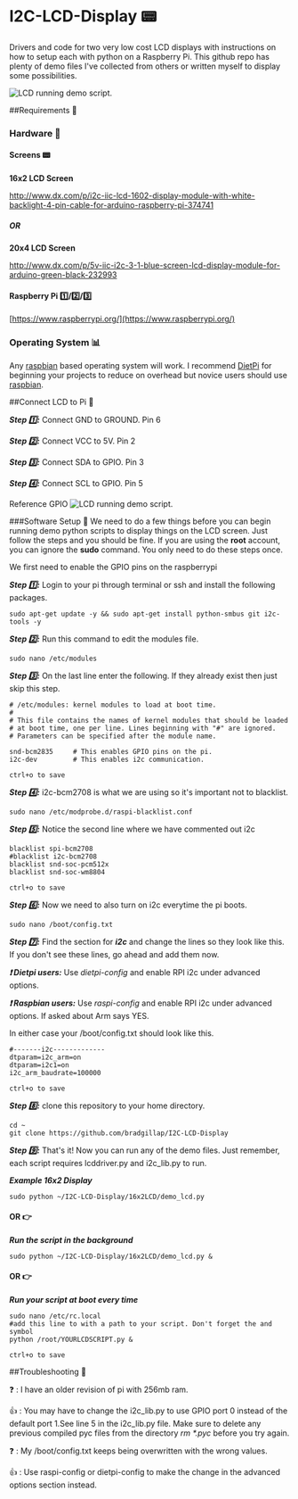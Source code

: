 # I2C-LCD-Display :pager:

Drivers and code for two very low cost LCD displays with instructions on how to setup each with python on a Raspberry Pi. This github repo has plenty of demo files I've collected from others or written myself to display some possibilities. 


![LCD running demo script.](https://github.com/bradgillap/I2C-LCD-Display/blob/master/example.jpg)

##Requirements :memo:
### Hardware :nut_and_bolt:
#### Screens :pager:

**16x2 LCD Screen**

http://www.dx.com/p/i2c-iic-lcd-1602-display-module-with-white-backlight-4-pin-cable-for-arduino-raspberry-pi-374741
##### OR
**20x4 LCD Screen**

http://www.dx.com/p/5v-iic-i2c-3-1-blue-screen-lcd-display-module-for-arduino-green-black-232993
#### Raspberry Pi :one:/:two:/:three: 
[https://www.raspberrypi.org/](https://www.raspberrypi.org/)
### Operating System :bar_chart:
Any [raspbian](https://www.raspbian.org/) based operating system will work. I recommend [DietPi](http://dietpi.com/) for beginning your projects to reduce on overhead but novice users should use [raspbian](https://www.raspbian.org/).

##Connect LCD to Pi :electric_plug:

***Step :one::***  Connect GND to GROUND. Pin 6

***Step :two::*** Connect VCC to 5V. Pin 2

***Step :three::*** Connect SDA to GPIO. Pin 3

***Step :four::*** Connect SCL to GPIO. Pin 5

Reference GPIO
![LCD running demo script.](https://github.com/bradgillap/I2C-LCD-Display/blob/master/gpioref2.png)


###Software Setup :wine_glass:
We need to do a few things before you can begin running demo python scripts to display things on the LCD screen. Just follow the steps and you should be fine. If you are using the **root** account, you can ignore the **sudo** command. You only need to do these steps once.

We first need to enable the GPIO pins on the raspberrypi

***Step :one::*** Login to your pi through terminal or ssh and install the following packages.
```
sudo apt-get update -y && sudo apt-get install python-smbus git i2c-tools -y
```
***Step :two::*** Run this command to edit the modules file.
```
sudo nano /etc/modules
```
***Step :three::*** On the last line enter the following. If they already exist then just skip this step.
```
# /etc/modules: kernel modules to load at boot time.
#
# This file contains the names of kernel modules that should be loaded
# at boot time, one per line. Lines beginning with "#" are ignored.
# Parameters can be specified after the module name.

snd-bcm2835     # This enables GPIO pins on the pi.
i2c-dev         # This enables i2c communication.
```
```
ctrl+o to save
```
***Step :four::*** i2c-bcm2708 is what we are using so it's important not to blacklist.
```
sudo nano /etc/modprobe.d/raspi-blacklist.conf
```
***Step :five::*** Notice the second line where we have commented out i2c
```
blacklist spi-bcm2708
#blacklist i2c-bcm2708
blacklist snd-soc-pcm512x
blacklist snd-soc-wm8804
```
```
ctrl+o to save
```
***Step :six::*** Now we need to also turn on i2c everytime the pi boots.
```
sudo nano /boot/config.txt
```
***Step :seven::*** Find the section for ***i2c*** and change the lines so they look like this. If you don't see these lines, go ahead and add them now.

***:exclamation: Dietpi users:*** Use *dietpi-config* and enable RPI i2c under advanced options.

***:exclamation: Raspbian users:*** Use *raspi-config* and enable RPI i2c under advanced options. If asked about Arm says YES.

In either case your /boot/config.txt should look like this.
```
#-------i2c-------------
dtparam=i2c_arm=on
dtparam=i2c1=on
i2c_arm_baudrate=100000
```
```
ctrl+o to save
```
***Step :eight::*** clone this repository to your home directory.
```
cd ~
git clone https://github.com/bradgillap/I2C-LCD-Display
```

***Step :nine::*** That's it! Now you can run any of the demo files. Just remember, each script requires lcddriver.py and i2c_lib.py to run. 

***Example 16x2 Display***
```
sudo python ~/I2C-LCD-Display/16x2LCD/demo_lcd.py
```
#### OR :point_right:

***Run the script in the background***
```
sudo python ~/I2C-LCD-Display/16x2LCD/demo_lcd.py &
```

#### OR :point_right:

***Run your script at boot every time***
```
sudo nano /etc/rc.local
#add this line to with a path to your script. Don't forget the and symbol
python /root/YOURLCDSCRIPT.py &
```
```
ctrl+o to save
```

##Troubleshooting :raising_hand:

:question: : I have an older revision of pi with 256mb ram.

:thumbsup: : You may have to change the i2c_lib.py to use GPIO port 0 instead of the default port 1.See line 5 in the i2c_lib.py file. Make sure to delete any previous compiled pyc files from the directory _rm *.pyc_ before you try again.


:question: : My /boot/config.txt keeps being overwritten with the wrong values.

:thumbsup: : Use raspi-config or dietpi-config to make the change in the advanced options section instead.
